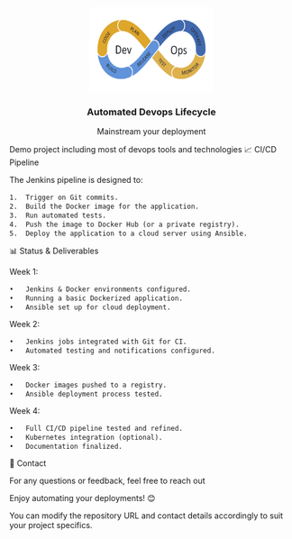 <br />
<div align="center">
  <a href="https://github.com/othneildrew/Best-README-Template">
    <img src="images/DevOps-Lifecycle-Photoroom.png" alt="Logo" width="220" height="150">
  </a>

  <h3 align="center">Automated Devops Lifecycle</h3>

  <p align="center">
    Mainstream your deployment
    <br />
  </p>
</div>


Demo project including most of devops tools and technologies
📈 CI/CD Pipeline

The Jenkins pipeline is designed to:

	1.	Trigger on Git commits.
	2.	Build the Docker image for the application.
	3.	Run automated tests.
	4.	Push the image to Docker Hub (or a private registry).
	5.	Deploy the application to a cloud server using Ansible.

📊 Status & Deliverables

Week 1:

	•	Jenkins & Docker environments configured.
	•	Running a basic Dockerized application.
	•	Ansible set up for cloud deployment.

Week 2:

	•	Jenkins jobs integrated with Git for CI.
	•	Automated testing and notifications configured.

Week 3:

	•	Docker images pushed to a registry.
	•	Ansible deployment process tested.

Week 4:

	•	Full CI/CD pipeline tested and refined.
	•	Kubernetes integration (optional).
	•	Documentation finalized.



📧 Contact

For any questions or feedback, feel free to reach out 

Enjoy automating your deployments! 😊

You can modify the repository URL and contact details accordingly to suit your project specifics.
